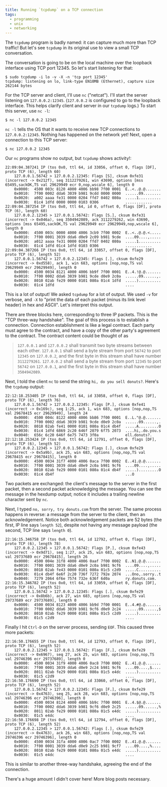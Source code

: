 ```yaml
---
title: Running `tcpdump` on a TCP connection
tags:
  - programming
  - unix
  - networking
---
```


The `tcpdump` program is badly named:
it can capture much more than TCP traffic!
But let's see `tcpdump` in its original use
to view a small TCP conversation.

The conversation is going to be on the local machine
over the loopback interface using TCP port 12345.
So let's start listening for that:

```console
$ sudo tcpdump -i lo -v -X -n 'tcp port 12345'
tcpdump: listening on lo, link-type EN10MB (Ethernet), capture size 262144 bytes
```

For the TCP server and client, I'll use `nc` ("netcat").
I'll start the server listening on `127.0.0.2:12345`.
(`127.0.0.2` is configured to go to the loopback interface.
This helps clarify client and server in our `tcpdump` logs.)
To start this server, use `nc -l`:

```console
$ nc -l 127.0.0.2 12345
```

`nc -l` tells the OS that it wants to receive new TCP connections to `127.0.0.2:12345`.
Nothing has happened on the network yet!
Next, open a connection to this TCP server:

```
$ nc 127.0.0.2 12345
```

Our `nc` programs show no output,
but `tcpdump` shows activity!:

```
22:09:04.387241 IP (tos 0x0, ttl 64, id 33056, offset 0, flags [DF], proto TCP (6), length 60)
    127.0.0.1.56742 > 127.0.0.2.12345: Flags [S], cksum 0xfe31 (incorrect -> 0x212f), seq 3112279261, win 43690, options [mss 65495,sackOK,TS val 29629949 ecr 0,nop,wscale 6], length 0
	0x0000:  4500 003c 8120 4000 4006 bb98 7f00 0001  E..<..@.@.......
	0x0010:  7f00 0002 dda6 3039 b981 9cdd 0000 0000  ......09........
	0x0020:  a002 aaaa fe31 0000 0204 ffd7 0402 080a  .....1..........
	0x0030:  01c4 1dfd 0000 0000 0103 0306            ............
22:09:04.387254 IP (tos 0x0, ttl 64, id 0, offset 0, flags [DF], proto TCP (6), length 60)
    127.0.0.2.12345 > 127.0.0.1.56742: Flags [S.], cksum 0xfe31 (incorrect -> 0x046a), seq 3504942089, ack 3112279262, win 43690, options [mss 65495,sackOK,TS val 29629949 ecr 29629949,nop,wscale 6], length 0
	0x0000:  4500 003c 0000 4000 4006 3cb9 7f00 0002  E..<..@.@.<.....
	0x0010:  7f00 0001 3039 dda6 d0e9 2c09 b981 9cde  ....09....,.....
	0x0020:  a012 aaaa fe31 0000 0204 ffd7 0402 080a  .....1..........
	0x0030:  01c4 1dfd 01c4 1dfd 0103 0306            ............
22:09:04.387266 IP (tos 0x0, ttl 64, id 33057, offset 0, flags [DF], proto TCP (6), length 52)
    127.0.0.1.56742 > 127.0.0.2.12345: Flags [.], cksum 0xfe29 (incorrect -> 0xd558), ack 1, win 683, options [nop,nop,TS val 29629949 ecr 29629949], length 0
	0x0000:  4500 0034 8121 4000 4006 bb9f 7f00 0001  E..4.!@.@.......
	0x0010:  7f00 0002 dda6 3039 b981 9cde d0e9 2c0a  ......09......,.
	0x0020:  8010 02ab fe29 0000 0101 080a 01c4 1dfd  .....)..........
	0x0030:  01c4 1dfd                                ....
```

This is a lot of output!
We asked `tcpdump` for a lot of output.
We used `-v` for verbose, and
`-X` to "print the data of each packet (minus its link level header) in hex and ASCII".
Let's interpret this output.

There are three blocks here, corresponding to three IP packets.
This is the "TCP three-way handshake".
The goal of this process is to establish a connection.
Connection establishment is like a legal contract.
Each party must agree to the contract,
and have a copy of the other party's agreement to the contract.
The contract content could be thought of as

> `127.0.0.1` and `127.0.0.2` shall transmit two byte streams between each other.
> `127.0.0.1` shall send a byte stream from port `56742` to port `12345` on `127.0.0.2`,
> and the first byte in this stream shall have number `3112279261`.
> `127.0.0.2` shall send a byte stream from port `12345` to port `56742` on `127.0.0.1`,
> and the first byte in this stream shall have number `3504942089`.

Next, I told the client `nc` to send the string `hi, do you sell donuts?`.
Here's the `tcpdump` output:

```
22:12:18.253405 IP (tos 0x0, ttl 64, id 33058, offset 0, flags [DF], proto TCP (6), length 76)
    127.0.0.1.56742 > 127.0.0.2.12345: Flags [P.], cksum 0xfe41 (incorrect -> 0x169c), seq 1:25, ack 1, win 683, options [nop,nop,TS val 29678415 ecr 29629949], length 24
	0x0000:  4500 004c 8122 4000 4006 bb86 7f00 0001  E..L."@.@.......
	0x0010:  7f00 0002 dda6 3039 b981 9cde d0e9 2c0a  ......09......,.
	0x0020:  8018 02ab fe41 0000 0101 080a 01c4 db4f  .....A.........O
	0x0030:  01c4 1dfd 6869 2c20 646f 2079 6f75 2073  ....hi,.do.you.s
	0x0040:  656c 6c20 646f 6e75 7473 3f0a            ell.donuts?.
22:12:18.253424 IP (tos 0x0, ttl 64, id 12791, offset 0, flags [DF], proto TCP (6), length 52)
    127.0.0.2.12345 > 127.0.0.1.56742: Flags [.], cksum 0xfe29 (incorrect -> 0x5a9b), ack 25, win 683, options [nop,nop,TS val 29678415 ecr 29678415], length 0
	0x0000:  4500 0034 31f7 4000 4006 0aca 7f00 0002  E..41.@.@.......
	0x0010:  7f00 0001 3039 dda6 d0e9 2c0a b981 9cf6  ....09....,.....
	0x0020:  8010 02ab fe29 0000 0101 080a 01c4 db4f  .....).........O
	0x0030:  01c4 db4f                                ...O
```

Two packets are exchanged: the client's message to the server in the first packet,
then a second packet acknowledging the message.
You can see the message in the hexdump output;
notice it includes a trailing newline character sent by `nc`.

Next, I typed `no, sorry, try donuts.com` from the server.
The same process happens in reverse:
a message from the server to the client,
then an acknowledgement.
Notice both acknowledgement packets are 52 bytes (the first, IP line says `length 52`),
despite not having any message payload (the second, TCP line says `length 0`).

```
22:16:15.346758 IP (tos 0x0, ttl 64, id 12792, offset 0, flags [DF], proto TCP (6), length 78)
    127.0.0.2.12345 > 127.0.0.1.56742: Flags [P.], cksum 0xfe43 (incorrect -> 0x9d71), seq 1:27, ack 25, win 683, options [nop,nop,TS val 29737689 ecr 29678415], length 26
	0x0000:  4500 004e 31f8 4000 4006 0aaf 7f00 0002  E..N1.@.@.......
	0x0010:  7f00 0001 3039 dda6 d0e9 2c0a b981 9cf6  ....09....,.....
	0x0020:  8018 02ab fe43 0000 0101 080a 01c5 c2d9  .....C..........
	0x0030:  01c4 db4f 6e6f 2c20 736f 7272 792e 2074  ...Ono,.sorry..t
	0x0040:  7279 2064 6f6e 7574 732e 636f 6d0a       ry.donuts.com.
22:16:15.346782 IP (tos 0x0, ttl 64, id 33059, offset 0, flags [DF], proto TCP (6), length 52)
    127.0.0.1.56742 > 127.0.0.2.12345: Flags [.], cksum 0xfe29 (incorrect -> 0x8b6b), ack 27, win 683, options [nop,nop,TS val 29737689 ecr 29737689], length 0
	0x0000:  4500 0034 8123 4000 4006 bb9d 7f00 0001  E..4.#@.@.......
	0x0010:  7f00 0002 dda6 3039 b981 9cf6 d0e9 2c24  ......09......,$
	0x0020:  8010 02ab fe29 0000 0101 080a 01c5 c2d9  .....)..........
	0x0030:  01c5 c2d9                                ....
```

Finally I hit `Ctrl-D` on the server process, sending `EOF`.
This caused three more packets:

```
22:16:50.176655 IP (tos 0x0, ttl 64, id 12793, offset 0, flags [DF], proto TCP (6), length 52)
    127.0.0.2.12345 > 127.0.0.1.56742: Flags [F.], cksum 0xfe29 (incorrect -> 0x6967), seq 27, ack 25, win 683, options [nop,nop,TS val 29746396 ecr 29737689], length 0
	0x0000:  4500 0034 31f9 4000 4006 0ac8 7f00 0002  E..41.@.@.......
	0x0010:  7f00 0001 3039 dda6 d0e9 2c24 b981 9cf6  ....09....,$....
	0x0020:  8011 02ab fe29 0000 0101 080a 01c5 e4dc  .....)..........
	0x0030:  01c5 c2d9                                ....
22:16:50.176690 IP (tos 0x0, ttl 64, id 33060, offset 0, flags [DF], proto TCP (6), length 52)
    127.0.0.1.56742 > 127.0.0.2.12345: Flags [F.], cksum 0xfe29 (incorrect -> 0x4763), seq 25, ack 28, win 683, options [nop,nop,TS val 29746396 ecr 29746396], length 0
	0x0000:  4500 0034 8124 4000 4006 bb9c 7f00 0001  E..4.$@.@.......
	0x0010:  7f00 0002 dda6 3039 b981 9cf6 d0e9 2c25  ......09......,%
	0x0020:  8011 02ab fe29 0000 0101 080a 01c5 e4dc  .....)..........
	0x0030:  01c5 e4dc                                ....
22:16:50.176698 IP (tos 0x0, ttl 64, id 12794, offset 0, flags [DF], proto TCP (6), length 52)
    127.0.0.2.12345 > 127.0.0.1.56742: Flags [.], cksum 0xfe29 (incorrect -> 0x4763), ack 26, win 683, options [nop,nop,TS val 29746396 ecr 29746396], length 0
	0x0000:  4500 0034 31fa 4000 4006 0ac7 7f00 0002  E..41.@.@.......
	0x0010:  7f00 0001 3039 dda6 d0e9 2c25 b981 9cf7  ....09....,%....
	0x0020:  8010 02ab fe29 0000 0101 080a 01c5 e4dc  .....)..........
	0x0030:  01c5 e4dc                                ....
```

This is similar to another three-way handshake,
agreeing the end of the connection.

There's a huge amount I didn't cover here!
More blog posts necessary.
